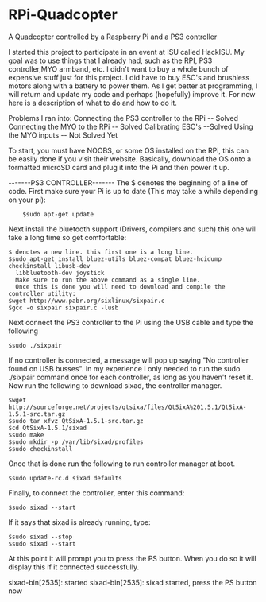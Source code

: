 # RPi-Quadcopter
A Quadcopter controlled by a Raspberry Pi and a PS3 controller

  I started this project to participate in an event at ISU called HackISU. My goal was to use things that I already had, such as the RPI, PS3 controller,MYO armband, etc. I didn't want to buy a whole bunch of expensive stuff just for this project. I did have to buy ESC's and brushless motors along with a battery to power them.
  As I get better at programming, I will return and update my code and perhaps (hopefully) improve it. For now here is a description of what to do and how to do it.

Problems I ran into:
  Connecting the PS3 controller to the RPi -- Solved
  Connecting the MYO to the RPi -- Solved
  Calibrating ESC's --Solved
  Using the MYO inputs -- Not Solved Yet
  
  To start, you must have NOOBS, or some OS installed on the RPi, this can be easily done if you visit their website. Basically, download the OS onto a formatted microSD card and plug it into the Pi and then power it up. 
  
-------PS3 CONTROLLER-------
The $ denotes the beginning of a line of code. 
First make sure your Pi is up to date (This may take a while depending on your pi):
	
		$sudo apt-get update

Next install the bluetooth support (Drivers, compilers and such) this one will take a long time so get comfortable:   
   
    $ denotes a new line. this first one is a long line.
    $sudo apt-get install bluez-utils bluez-compat bluez-hcidump checkinstall libusb-dev 
      libbluetooth-dev joystick
      Make sure to run the above command as a single line.
      Once this is done you will need to download and compile the controller utility:
    $wget http://www.pabr.org/sixlinux/sixpair.c
    $gcc -o sixpair sixpair.c -lusb

Next connect the PS3 controller to the Pi using the USB cable and type the following
    
    $sudo ./sixpair

If no controller is connected, a message will pop up saying "No controller found on USB busses". In my experience I only        needed to run the sudo ./sixpair command once for each controller, as long as you haven't reset it. Now run the following to    download sixad, the controller manager.
    
    $wget http://sourceforge.net/projects/qtsixa/files/QtSixA%201.5.1/QtSixA-1.5.1-src.tar.gz
    $sudo tar xfvz QtSixA-1.5.1-src.tar.gz
    $cd QtSixA-1.5.1/sixad
    $sudo make
    $sudo mkdir -p /var/lib/sixad/profiles
    $sudo checkinstall

Once that is done run the following to run controller manager at boot.

    $sudo update-rc.d sixad defaults

Finally, to connect the controller, enter this command:

    $sudo sixad --start

If it says that sixad is already running, type:

    $sudo sixad --stop
    $sudo sixad --start

At this point it will prompt you to press the PS button. When you do so it will display this if it connected successfully.

sixad-bin[2535]: started
sixad-bin[2535]: sixad started, press the PS button now

  
